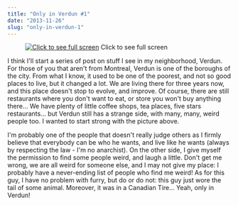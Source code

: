 ```yaml
---
title: "Only in Verdun #1"
date: "2013-11-26"
slug: "only-in-verdun-1"
---
```


<figure>

[](http://fred.dev/content/uploads/2013/11/halffurry.jpg)

<figcaption>

[![Click to see full screen ](images/halffurry.jpg)](http://fred.dev/content/uploads/2013/11/halffurry.jpg) Click to see full screen

</figcaption>

</figure>

I think I'll start a series of post on stuff I see in my neighborhood, Verdun. For those of you that aren't from Montreal, Verdun is one of the boroughs of the city. From what I know, it used to be one of the poorest, and not so good places to live, but it changed a lot. We are living there for three years now, and this place doesn't stop to evolve, and improve. Of course, there are still restaurants where you don't want to eat, or store you won't buy anything there... We have plenty of little coffee shops, tea places, five stars restaurants... but Verdun still has a strange side, with many, many, weird people too. I wanted to start strong with the picture above.

I'm probably one of the people that doesn't really judge others as I firmly believe that everybody can be who he wants, and live like he wants (always by respecting the law - I'm no anarchist). On the other side, I give myself the permission to find some people weird, and laugh a little. Don't get me wrong, we are all weird for someone else, and I may not give my place: I probably have a never-ending list of people who find me weird! As for this guy, I have no problem with furry, but do or do not: this guy just wore the tail of some animal. Moreover, it was in a Canadian Tire... Yeah, only in Verdun!
